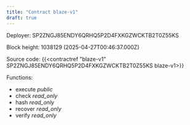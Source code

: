 ```yaml
---
title: "Contract blaze-v1"
draft: true
---
```

Deployer: SP2ZNGJ85ENDY6QRHQ5P2D4FXKGZWCKTB2T0Z55KS


 



Block height: 1038129 (2025-04-27T00:46:37.000Z)

Source code: {{<contractref "blaze-v1" SP2ZNGJ85ENDY6QRHQ5P2D4FXKGZWCKTB2T0Z55KS blaze-v1>}}

Functions:

* execute _public_
* check _read_only_
* hash _read_only_
* recover _read_only_
* verify _read_only_
